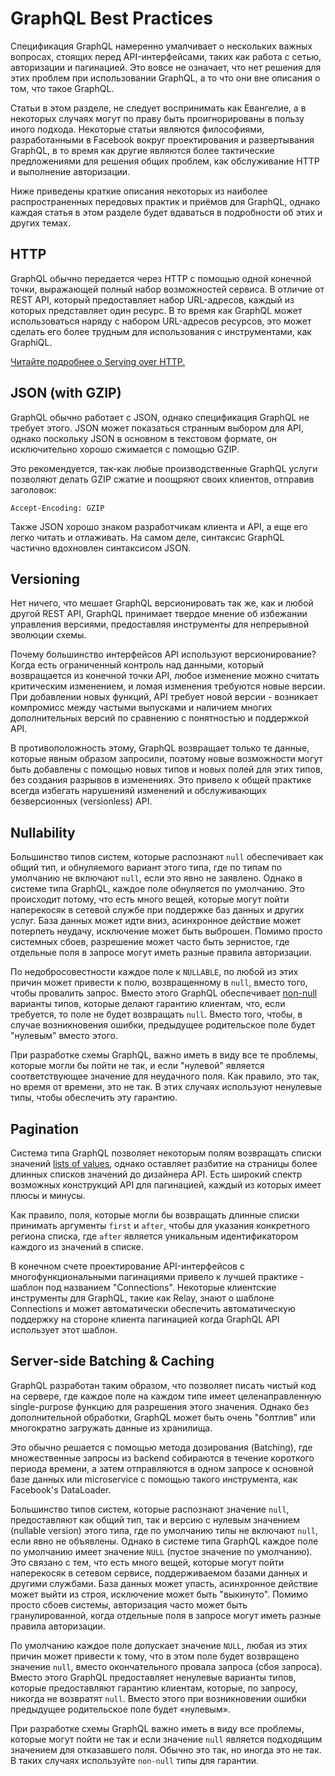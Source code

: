 # GraphQL Best Practices

Спецификация GraphQL намеренно умалчивает о нескольких важных вопросах, стоящих перед API-интерфейсами, таких как работа с сетью, авторизации и пагинацией. Это вовсе не означает, что нет решения для этих проблем при использовании GraphQL, а то что они вне описания о том, что такое GraphQL.

Статьи в этом разделе, не следует воспринимать как Евангелие, а в некоторых случаях могут по праву быть проигнорированы в пользу иного подхода. Некоторые статьи являются философиями, разработанными в Facebook вокруг проектирования и развертывания GraphQL, в то время как другие являются более тактические предложениями для решения общих проблем, как обслуживание HTTP и выполнение авторизации.

Ниже приведены краткие описания некоторых из наиболее распространенных передовых практик и приёмов для GraphQL, однако каждая статья в этом разделе будет вдаваться в подробности об этих и других темах.

## HTTP

GraphQL обычно передается через HTTP с помощью одной конечной точки, выражающей полный набор возможностей сервиса. В отличие от REST API, который предоставляет набор URL-адресов, каждый из которых представляет один ресурс. В то время как GraphQL может использоваться наряду с набором URL-адресов ресурсов, это может сделать его более трудным для использования с инструментами, как GraphiQL.

[Читайте подробнее о Serving over HTTP.](serving-over-http.md)

## JSON (with GZIP)

GraphQL обычно работает с JSON, однако спецификация GraphQL не требует этого. JSON может показаться странным выбором для API, однако поскольку JSON в основном в текстовом формате, он исключительно хорошо сжимается с помощью GZIP.

Это рекомендуется, так-как любые производственные GraphQL услуги позволяют делать GZIP сжатие и поощряют своих клиентов, отправив заголовок:

`Accept-Encoding: GZIP`

Также JSON хорошо знаком разработчикам клиента и API, а еще его легко читать и отлаживать. На самом деле, синтаксис GraphQL частично вдохновлен синтаксисом JSON.

## Versioning

Нет ничего, что мешает GraphQL версионировать так же, как и любой другой REST API, GraphQL принимает твердое мнение об избежании управления версиями, предоставляя инструменты для непрерывной эволюции схемы.

Почему большинство интерфейсов API используют версионирование? Когда есть ограниченный контроль над данными, который возвращается из конечной точки API, любое изменение можно считать критическим изменением, и ломая изменения требуются новые версии. При добавлении новых функций, API требует новой версии - возникает компромисс между частыми выпусками и наличием многих дополнительных версий по сравнению с понятностью и поддержкой API.

В противоположность этому, GraphQL возвращает только те данные, которые явным образом запросили, поэтому новые возможности могут быть добавлены с помощью новых типов и новых полей для этих типов, без создания разрывов в изменениях. Это привело к общей практике всегда избегать нарушенияй изменений и обслуживающих безверсионных (versionless) API.

## Nullability

Большинство типов систем, которые распознают `null` обеспечивает как общий тип, и обнуляемого вариант этого типа, где по типам по умолчанию не включают `null`, если это явно не заявлено. Однако в системе типа GraphQL, каждое поле обнуляется по умолчанию. Это происходит потому, что есть много вещей, которые могут пойти наперекосяк в сетевой службе при поддержке баз данных и других услуг. База данных может идти вниз, асинхронное действие может потерпеть неудачу, исключение может быть выброшен. Помимо просто системных сбоев, разрешение может часто быть зернистое, где отдельные поля в запросе могут иметь разные правила авторизации.

По недобросовестности каждое поле к `NULLABLE`, по любой из этих причин может привести к полю, возвращенному в `null`, вместо того, чтобы провалить запрос. Вместо этого GraphQL обеспечивает [non-null](schemas-and-types.md#lists-and-non-null) варианты типов, которые делают гарантию клиентам, что, если требуется, то поле не будет возвращать `null`. Вместо того, чтобы, в случае возникновения ошибки, предыдущее родительское поле будет "нулевым" вместо этого.

При разработке схемы GraphQL, важно иметь в виду все те проблемы, которые могли бы пойти не так, и если "нулевой" является соответствующее значение для неудачного поля. Как правило, это так, но время от времени, это не так. В этих случаях используют ненулевые типы, чтобы обеспечить эту гарантию.

## Pagination

Система типа GraphQL позволяет некоторым полям возвращать списки значений [lists of values](schemas-and-types.md#lists-and-non-null), однако оставляет разбитие на страницы более длинных списков значений до дизайнера API. Есть широкий спектр возможных конструкций API для пагинацией, каждый из которых имеет плюсы и минусы.

Как правило, поля, которые могли бы возвращать длинные списки принимать аргументы `first` и `after`, чтобы для указания конкретного региона списка, где `after` является уникальным идентификатором каждого из значений в списке.

В конечном счете проектирование API-интерфейсов с многофункциональными пагинациями привело к лучшей практике - шаблон под названием "Connections". Некоторые клиентские инструменты для GraphQL, такие как Relay, знают о шаблоне Connections и может автоматически обеспечить автоматическую поддержку на стороне клиента пагинацией когда GraphQL API использует этот шаблон.

## Server-side Batching & Caching

GraphQL разработан таким образом, что позволяет писать чистый код на сервере, где каждое поле на каждом типе имеет целенаправленную single-purpose функцию для разрешения этого значения. Однако без дополнительной обработки, GraphQL может быть очень "болтлив" или многократно загружать данные из хранилища.

Это обычно решается с помощью метода дозирования (Batching), где множественные запросы из backend собираются в течение короткого периода времени, а затем отправляются в одном запросе к основной базе данных или microservice с помощью такого инструмента, как Facebook's DataLoader.

Большинство типов систем, которые распознают значение `null`, предоставляют как общий тип, так и версию с нулевым значением (nullable version) этого типа, где по умолчанию типы не включают `null`, если явно не объявлены. Однако в системе типа GraphQL каждое поле по умолчанию имеет значение `NULL` (пустое значение по умолчанию). Это связано с тем, что есть много вещей, которые могут пойти наперекосяк в сетевом сервисе, поддерживаемом базами данных и другими службами. База данных может упасть, асинхронное действие может выйти из строя, исключение может быть "выкинуто". Помимо просто сбоев системы, авторизация часто может быть гранулированной, когда отдельные поля в запросе могут иметь разные правила авторизации.

По умолчанию каждое поле допускает значение `NULL`, любая из этих причин может привести к тому, что в этом поле будет возвращено значение `null`, вместо окончательного провала запроса (сбоя запроса). Вместо этого GraphQL предоставляет ненулевые варианты типов, которые предоставляют гарантию клиентам, которые, по запросу, никогда не возвратят `null`. Вместо этого при возникновении ошибки предыдущее родительское поле будет «нулевым».

При разработке схемы GraphQL важно иметь в виду все проблемы, которые могут пойти не так и если значение `null` является подходящим значением для отказавшего поля. Обычно это так, но иногда это не так. В таких случаях используйте `non-null` типы для гарантии.

